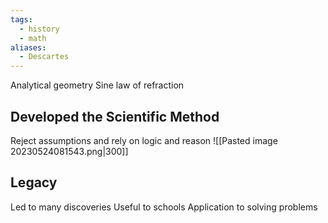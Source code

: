 ```yaml
---
tags:
  - history
  - math
aliases:
  - Descartes
---
```

Analytical geometry
Sine law of refraction

## Developed the Scientific Method
Reject assumptions and rely on logic and reason
![[Pasted image 20230524081543.png|300]]
## Legacy
Led to many discoveries
Useful to schools
Application to solving problems